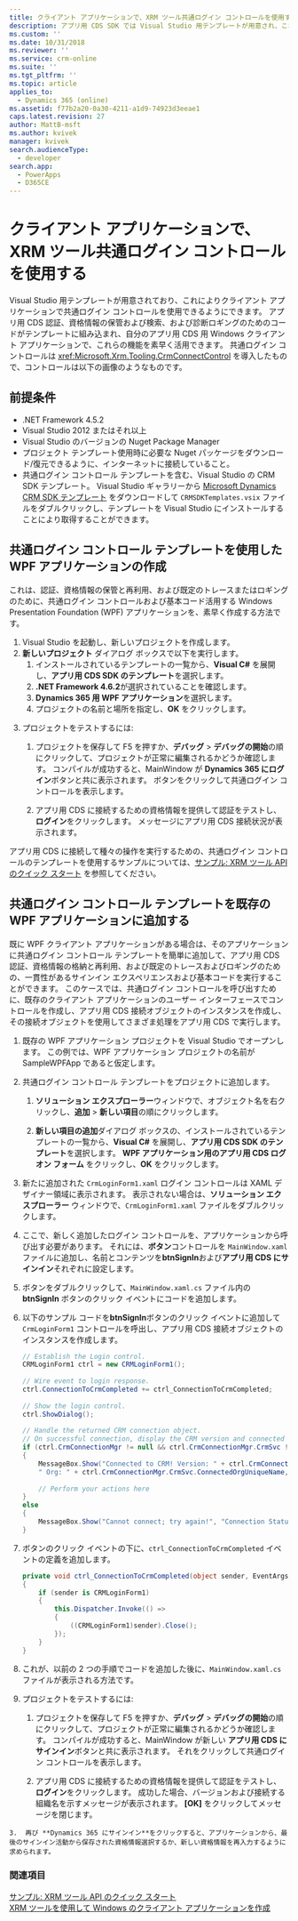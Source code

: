 ```yaml
---
title: クライアント アプリケーションで、XRM ツール共通ログイン コントロールを使用する (アプリ用 Common Data Service)| Microsoft Docs
description: アプリ用 CDS SDK では Visual Studio 用テンプレートが用意され、これによりクライアント アプリケーションで共通ログイン コントロールを使用できるようにできます。 アプリ用 CDS 認証、資格情報の保管および検索、および診断ロギングのためのコードがテンプレートに組み込まれ、自分のアプリ用 CDS 用 Windows クライアント アプリケーションで、これらの機能を素早く活用できます
ms.custom: ''
ms.date: 10/31/2018
ms.reviewer: ''
ms.service: crm-online
ms.suite: ''
ms.tgt_pltfrm: ''
ms.topic: article
applies_to:
  - Dynamics 365 (online)
ms.assetid: f77b2a20-0a30-4211-a1d9-74923d3eeae1
caps.latest.revision: 27
author: MattB-msft
ms.author: kvivek
manager: kvivek
search.audienceType:
  - developer
search.app:
  - PowerApps
  - D365CE
---
```

# <a name="use-the-xrm-tooling-common-login-control-in-your-client-applications"></a>クライアント アプリケーションで、XRM ツール共通ログイン コントロールを使用する

Visual Studio 用テンプレートが用意されており、これによりクライアント アプリケーションで共通ログイン コントロールを使用できるようにできます。 アプリ用 CDS 認証、資格情報の保管および検索、および診断ロギングのためのコードがテンプレートに組み込まれ、自分のアプリ用 CDS 用 Windows クライアント アプリケーションで、これらの機能を素早く活用できます。 共通ログイン コントロールは <xref:Microsoft.Xrm.Tooling.CrmConnectControl> を導入したもので、コントロールは以下の画像のようなものです。  
  
 <!--TODO:
 ![XRM Tooling common login control](../media/crm-sdk-v6-commonlogincontrol.png "XRM Tooling common login control")   -->
  
<a name="Prereq"></a>

## <a name="prerequisites"></a>前提条件
  
- .NET Framework 4.5.2
- Visual Studio 2012 またはそれ以上
- Visual Studio のバージョンの Nuget Package Manager  
- プロジェクト テンプレート使用時に必要な Nuget パッケージをダウンロード/復元できるように、インターネットに接続していること。  
- 共通ログイン コントロール テンプレートを含む、Visual Studio の CRM SDK テンプレート。 Visual Studio ギャラリーから [Microsoft Dynamics CRM SDK テンプレート](http://go.microsoft.com/fwlink/p/?LinkId=400925) をダウンロードして `CRMSDKTemplates.vsix` ファイルをダブルクリックし、テンプレートを Visual Studio にインストールすることにより取得することができます。  
  
<a name="NewProjectUsingTemplate"></a>
   
## <a name="create-a-wpf-application-using-the-common-login-control-template"></a>共通ログイン コントロール テンプレートを使用した WPF アプリケーションの作成
  
 これは、認証、資格情報の保管と再利用、および既定のトレースまたはロギングのために、共通ログイン コントロールおよび基本コード活用する Windows Presentation Foundation (WPF) アプリケーションを、素早く作成する方法です。  
  
1.  Visual Studio を起動し、新しいプロジェクトを作成します。  
2.  **新しいプロジェクト** ダイアログ ボックスで以下を実行します。  
    1.  インストールされているテンプレートの一覧から、**Visual C#** を展開し、**アプリ用 CDS SDK のテンプレート**を選択します。  
    2.  **.NET Framework 4.6.2**が選択されていることを確認します。  
    3.  **Dynamics 365 用 WPF アプリケーション**を選択します。  
    4.  プロジェクトの名前と場所を指定し、**OK** をクリックします。  
  
 <!-- TODO:
 ![WPF Application for CDS for Apps template](../media/crm-sdk-v6-xrmtooling-newproject.png "WPF Application for CDS for Apps template")   -->
  
3.  プロジェクトをテストするには:  
  
    1.  プロジェクトを保存して F5 を押すか、**デバッグ** > **デバッグの開始**の順にクリックして、プロジェクトが正常に編集されるかどうか確認します。 コンパイルが成功すると、MainWindow が **Dynamics 365 にログイン**ボタンと共に表示されます。 ボタンをクリックして共通ログイン コントロールを表示します。  
  
    2.  アプリ用 CDS に接続するための資格情報を提供して認証をテストし、**ログイン**をクリックします。 メッセージにアプリ用 CDS 接続状況が表示されます。  
  
 アプリ用 CDS に接続して種々の操作を実行するための、共通ログイン コントロールのテンプレートを使用するサンプルについては、[サンプル: XRM ツール API のクイック スタート](sample-quick-start-xrm-tooling-api.md) を参照してください。  
  
<a name="Add"></a>

## <a name="add-the-common-login-control-template-to-your-existing-wpf-application"></a>共通ログイン コントロール テンプレートを既存の WPF アプリケーションに追加する

 既に WPF クライアント アプリケーションがある場合は、そのアプリケーションに共通ログイン コントロール テンプレートを簡単に追加して、アプリ用 CDS 認証、資格情報の格納と再利用、および既定のトレースおよびロギングのための、一貫性があるサインイン エクスペリエンスおよび基本コードを実行することができます。 このケースでは、共通ログイン コントロールを呼び出すために、既存のクライアント アプリケーションのユーザー インターフェースでコントロールを作成し、アプリ用 CDS 接続オブジェクトのインスタンスを作成し、その接続オブジェクトを使用してさまざま処理をアプリ用 CDS で実行します。  
  
1.  既存の WPF アプリケーション プロジェクトを Visual Studio でオープンします。 この例では、WPF アプリケーション プロジェクトの名前が SampleWPFApp であると仮定します。  
  
2.  共通ログイン コントロール テンプレートをプロジェクトに追加します。  
  
    1.  **ソリューション エクスプローラー**ウィンドウで、オブジェクト名を右クリックし、**追加** > **新しい項目**の順にクリックします。  
  
    2.  **新しい項目の追加**ダイアログ ボックスの、インストールされているテンプレートの一覧から、**Visual C#** を展開し、**アプリ用 CDS SDK のテンプレート**を選択します。 **WPF アプリケーション用のアプリ用 CDS ログオン フォーム** をクリックし、**OK** をクリックします。  
  
 <!--TODO:
 ![Add the common login control template](../media/crm-sdk-v6-xrmtooling-addtemplate01.png "Add the common login control template")   -->
  
3.  新たに追加された `CrmLoginForm1.xaml` ログイン コントロールは XAML デザイナー領域に表示されます。 表示されない場合は、**ソリューション エクスプローラー** ウィンドウで、`CrmLoginForm1.xaml` ファイルをダブルクリックします。  
  
 <!--TODO: 
![Verify that the login control renders properly](../media/crm-sdk-v6-xrmtooling-addtemplate03.png "Verify that the login control renders properly")   -->
  
4.  ここで、新しく追加したログイン コントロールを、アプリケーションから呼び出す必要があります。 それには、**ボタン**コントロールを `MainWindow.xaml` ファイルに追加し、名前とコンテンツを**btnSignIn**および**アプリ用 CDS にサインイン**それぞれに設定します。  
  
 <!--TODO:
 ![Add a control to call the login form](../media/crm-sdk-v6-xrmtooling-addtemplate02.png "Add a control to call the login form")   -->
  
5.  ボタンをダブルクリックして、`MainWindow.xaml.cs` ファイル内の **btnSignIn** ボタンのクリック イベントにコードを追加します。  
  
6.  以下のサンプル コードを**btnSignIn**ボタンのクリック イベントに追加して `CrmLoginForm1` コントロールを呼出し、アプリ用 CDS 接続オブジェクトのインスタンスを作成します。  
  
    ```csharp
    // Establish the Login control.  
    CRMLoginForm1 ctrl = new CRMLoginForm1();  
  
    // Wire event to login response.   
    ctrl.ConnectionToCrmCompleted += ctrl_ConnectionToCrmCompleted;  
  
    // Show the login control.   
    ctrl.ShowDialog();  
  
    // Handle the returned CRM connection object.  
    // On successful connection, display the CRM version and connected org name   
    if (ctrl.CrmConnectionMgr != null && ctrl.CrmConnectionMgr.CrmSvc != null && ctrl.CrmConnectionMgr.CrmSvc.IsReady)  
    {  
        MessageBox.Show("Connected to CRM! Version: " + ctrl.CrmConnectionMgr.CrmSvc.ConnectedOrgVersion.ToString() +   
        " Org: " + ctrl.CrmConnectionMgr.CrmSvc.ConnectedOrgUniqueName, "Connection Status");  
  
        // Perform your actions here  
    }  
    else  
    {  
        MessageBox.Show("Cannot connect; try again!", "Connection Status");  
    }  
    ```  
  
7.  ボタンのクリック イベントの下に、`ctrl_ConnectionToCrmCompleted` イベントの定義を追加します。  
  
    ```csharp  
    private void ctrl_ConnectionToCrmCompleted(object sender, EventArgs e)  
    {  
        if (sender is CRMLoginForm1)  
        {  
            this.Dispatcher.Invoke(() =>  
            {  
                ((CRMLoginForm1)sender).Close();  
            });  
        }  
    }  
    ```  
  
8.  これが、以前の 2 つの手順でコードを追加した後に、`MainWindow.xaml.cs` ファイルが表示される方法です。  
  
 <!--TODO: ![Sample code](../media/crm-sdk-v6-xrmtooling-addtemplate04.png "Sample code")   -->
  
9. プロジェクトをテストするには:  
  
    1.  プロジェクトを保存して F5 を押すか、**デバッグ** > **デバッグの開始**の順にクリックして、プロジェクトが正常に編集されるかどうか確認します。 コンパイルが成功すると、MainWindow が新しい **アプリ用 CDS にサインイン**ボタンと共に表示されます。 それをクリックして共通ログイン コントロールを表示します。  
  
    2.  アプリ用 CDS に接続するための資格情報を提供して認証をテストし、**ログイン**をクリックします。 成功した場合、バージョンおよび接続する組織名を示すメッセージが表示されます。 **[OK]** をクリックしてメッセージを閉じます。  
  
 <!--TODO:
 ![Project test results](../media/crm-sdk-v6-xrmtooling-addtemplate05.png "Project test results")   -->
  
    3.  再び **Dynamics 365 にサインイン**をクリックすると、アプリケーションから、最後のサインイン活動から保存された資格情報選択するか、新しい資格情報を再入力するように求められます。  
  
 <!--TODO:
 ![Stored credentials](../media/crm-sdk-v6-xrmtooling-addtemplate06.png "Stored credentials")   -->
  
### <a name="see-also"></a>関連項目  

[サンプル: XRM ツール API のクイック スタート](sample-quick-start-xrm-tooling-api.md)<br />
[XRM ツールを使用して Windows のクライアント アプリケーションを作成](build-windows-client-applications-xrm-tools.md)
